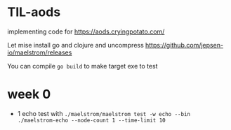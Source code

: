 # TIL-aods
implementing code for https://aods.cryingpotato.com/

Let mise install go and clojure and uncompress https://github.com/jepsen-io/maelstrom/releases

You can compile `go build` to make target exe to test

# week 0

* 1 echo test with `./maelstrom/maelstrom test -w echo --bin ./maelstrom-echo --node-count 1 --time-limit 10`
